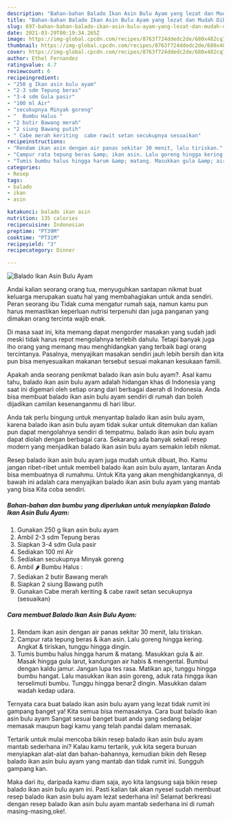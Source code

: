 ```yaml
---
description: "Bahan-bahan Balado Ikan Asin Bulu Ayam yang lezat dan Mudah Dibuat"
title: "Bahan-bahan Balado Ikan Asin Bulu Ayam yang lezat dan Mudah Dibuat"
slug: 697-bahan-bahan-balado-ikan-asin-bulu-ayam-yang-lezat-dan-mudah-dibuat
date: 2021-03-29T00:19:34.265Z
image: https://img-global.cpcdn.com/recipes/8763f724ddedc2de/680x482cq70/balado-ikan-asin-bulu-ayam-foto-resep-utama.jpg
thumbnail: https://img-global.cpcdn.com/recipes/8763f724ddedc2de/680x482cq70/balado-ikan-asin-bulu-ayam-foto-resep-utama.jpg
cover: https://img-global.cpcdn.com/recipes/8763f724ddedc2de/680x482cq70/balado-ikan-asin-bulu-ayam-foto-resep-utama.jpg
author: Ethel Fernandez
ratingvalue: 4.7
reviewcount: 6
recipeingredient:
- "250 g Ikan asin bulu ayam"
- "2-3 sdm Tepung beras"
- "3-4 sdm Gula pasir"
- "100 ml Air"
- "secukupnya Minyak goreng"
- "  Bumbu Halus "
- "2 butir Bawang merah"
- "2 siung Bawang putih"
- " Cabe merah keriting  cabe rawit setan secukupnya sesuaikan"
recipeinstructions:
- "Rendam ikan asin dengan air panas sekitar 30 menit, lalu tiriskan."
- "Campur rata tepung beras &amp; ikan asin. Lalu goreng hingga kering. Angkat &amp; tiriskan, tunggu hingga dingin."
- "Tumis bumbu halus hingga harum &amp; matang. Masukkan gula &amp; air. Masak hingga gula larut, kandungan air habis &amp; mengental. Bumbui dengan kaldu jamur. Jangan lupa tes rasa. Matikan api, tunggu hingga bumbu hangat. Lalu masukkan ikan asin goreng, aduk rata hingga ikan terselimuti bumbu. Tunggu hingga benar2 dingin. Masukkan dalam wadah kedap udara."
categories:
- Resep
tags:
- balado
- ikan
- asin

katakunci: balado ikan asin 
nutrition: 135 calories
recipecuisine: Indonesian
preptime: "PT39M"
cooktime: "PT31M"
recipeyield: "3"
recipecategory: Dinner

---
```



![Balado Ikan Asin Bulu Ayam](https://img-global.cpcdn.com/recipes/8763f724ddedc2de/680x482cq70/balado-ikan-asin-bulu-ayam-foto-resep-utama.jpg)

Andai kalian seorang orang tua, menyuguhkan santapan nikmat buat keluarga merupakan suatu hal yang membahagiakan untuk anda sendiri. Peran seorang ibu Tidak cuma mengatur rumah saja, namun kamu pun harus memastikan keperluan nutrisi terpenuhi dan juga panganan yang dimakan orang tercinta wajib enak.

Di masa  saat ini, kita memang dapat mengorder masakan yang sudah jadi meski tidak harus repot mengolahnya terlebih dahulu. Tetapi banyak juga lho orang yang memang mau menghidangkan yang terbaik bagi orang tercintanya. Pasalnya, menyajikan masakan sendiri jauh lebih bersih dan kita pun bisa menyesuaikan makanan tersebut sesuai makanan kesukaan famili. 



Apakah anda seorang penikmat balado ikan asin bulu ayam?. Asal kamu tahu, balado ikan asin bulu ayam adalah hidangan khas di Indonesia yang saat ini digemari oleh setiap orang dari berbagai daerah di Indonesia. Anda bisa membuat balado ikan asin bulu ayam sendiri di rumah dan boleh dijadikan camilan kesenanganmu di hari libur.

Anda tak perlu bingung untuk menyantap balado ikan asin bulu ayam, karena balado ikan asin bulu ayam tidak sukar untuk ditemukan dan kalian pun dapat mengolahnya sendiri di tempatmu. balado ikan asin bulu ayam dapat diolah dengan berbagai cara. Sekarang ada banyak sekali resep modern yang menjadikan balado ikan asin bulu ayam semakin lebih nikmat.

Resep balado ikan asin bulu ayam juga mudah untuk dibuat, lho. Kamu jangan ribet-ribet untuk membeli balado ikan asin bulu ayam, lantaran Anda bisa membuatnya di rumahmu. Untuk Kita yang akan menghidangkannya, di bawah ini adalah cara menyajikan balado ikan asin bulu ayam yang mantab yang bisa Kita coba sendiri.

<!--inarticleads1-->

##### Bahan-bahan dan bumbu yang diperlukan untuk menyiapkan Balado Ikan Asin Bulu Ayam:

1. Gunakan 250 g Ikan asin bulu ayam
1. Ambil 2-3 sdm Tepung beras
1. Siapkan 3-4 sdm Gula pasir
1. Sediakan 100 ml Air
1. Sediakan secukupnya Minyak goreng
1. Ambil  🌶 Bumbu Halus :
1. Sediakan 2 butir Bawang merah
1. Siapkan 2 siung Bawang putih
1. Gunakan  Cabe merah keriting &amp; cabe rawit setan secukupnya (sesuaikan)




<!--inarticleads2-->

##### Cara membuat Balado Ikan Asin Bulu Ayam:

1. Rendam ikan asin dengan air panas sekitar 30 menit, lalu tiriskan.
1. Campur rata tepung beras &amp; ikan asin. Lalu goreng hingga kering. Angkat &amp; tiriskan, tunggu hingga dingin.
1. Tumis bumbu halus hingga harum &amp; matang. Masukkan gula &amp; air. Masak hingga gula larut, kandungan air habis &amp; mengental. Bumbui dengan kaldu jamur. Jangan lupa tes rasa. Matikan api, tunggu hingga bumbu hangat. Lalu masukkan ikan asin goreng, aduk rata hingga ikan terselimuti bumbu. Tunggu hingga benar2 dingin. Masukkan dalam wadah kedap udara.




Ternyata cara buat balado ikan asin bulu ayam yang lezat tidak rumit ini gampang banget ya! Kita semua bisa memasaknya. Cara buat balado ikan asin bulu ayam Sangat sesuai banget buat anda yang sedang belajar memasak maupun bagi kamu yang telah pandai dalam memasak.

Tertarik untuk mulai mencoba bikin resep balado ikan asin bulu ayam mantab sederhana ini? Kalau kamu tertarik, yuk kita segera buruan menyiapkan alat-alat dan bahan-bahannya, kemudian bikin deh Resep balado ikan asin bulu ayam yang mantab dan tidak rumit ini. Sungguh gampang kan. 

Maka dari itu, daripada kamu diam saja, ayo kita langsung saja bikin resep balado ikan asin bulu ayam ini. Pasti kalian tak akan nyesel sudah membuat resep balado ikan asin bulu ayam lezat sederhana ini! Selamat berkreasi dengan resep balado ikan asin bulu ayam mantab sederhana ini di rumah masing-masing,oke!.

